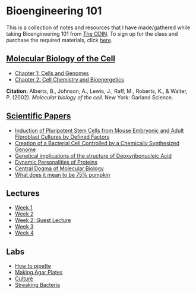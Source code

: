 # Bioengineering 101
This is a collection of notes and resources that I have made/gathered while
taking Bioengineering 101 from [The ODIN](https://the-odin.com). To sign up for
the class and purchase the required materials, click [here](https://www.the-odin.com/bioe101/).

## [Molecular Biology of the Cell](molecular_biology_of_the_cell/README.md)
- [Chapter 1: Cells and Genomes](molecular_biology_of_the_cell/chapter1.md)
- [Chapter 2: Cell Chemistry and Bioenergetics](molecular_biology_of_the_cell/chapter2.md)

**Citation:** Alberts, B., Johnson, A., Lewis, J., Raff, M., Roberts, K., & Walter, P. (2002). *Molecular biology of the cell.* New York: Garland Science.

## [Scientific Papers](scientific_papers/README.md)
- [Induction of Pluripotent Stem Cells from Mouse Embryonic and Adult Fibroblast Cultures by Defined Factors](scientific_papers/induction_of_pluripotent.md)
- [Creation of a Bacterial Cell Controlled by a Chemically Synthesized Genome](scientific_papers/creation_of_a_bacterial.md)
- [Genetical implications of the structure of Deoxyribonucleic Acid](scientific_papers/genetic_implications.md)
- [Dynamic Personalities of Proteins](scientific_papers/dynamic_personalities.md)
- [Central Dogma of Molecular Biology](scientific_papers/central_dogma.md)
- [What does it mean to be 75% pumpkin](scientific_papers/75_percent_pumpkin.md)

## Lectures
- [Week 1](lectures/week1.md)
- [Week 2](lectures/week2.md)
- [Week 2: Guest Lecture](lectures/week2guest.md)
- [Week 3](lectures/week3.md)
- [Week 4](lectures/week4.md)

## Labs
- [How to pipette](labs/how_to_pipette.md)
- [Making Agar Plates](labs/making_agar_plates.md)
- [Culture](labs/culture.md)
- [Streaking Bacteria](labs/streaking_bacteria.md)
